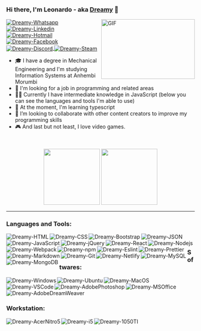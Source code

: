 ### Hi there, I'm Leonardo - aka [Dreamy](https://leonardorochadev.com.br) 👋 

  <img align="right" alt="GIF" src="http://78.media.tumblr.com/4ef4b9ec185e9100bc59a578eede4c3c/tumblr_p7cl0wAtFd1rnbh24o1_540.gif" width="250" height="160" />

<a href="https://wa.me/+5511987916458">
<img align="center" alt="Dreamy-Whatsapp" src="https://img.shields.io/badge/WhatsApp-25D366?style=flat&logo=whatsapp&logoColor=white">
</a>
<a href="https://www.linkedin.com/in/leonardo-rocha-08a682106/">
<img align="center" alt="Dreamy-Linkedin" src="https://img.shields.io/badge/LinkedIn-0077B5?style=flat&logo=linkedin&logoColor=white">
</a>
<a href="mailto:leonardorocha-@hotmail.com">
<img align="center" alt="Dreamy-Hotmail" src="https://img.shields.io/badge/Microsoft_Outlook-0078D4?style=flat&logo=microsoft-outlook&logoColor=white">
</a>
<a href="https://www.facebook.com/iLeonardoRocha">
<img align="center" alt="Dreamy-Facebook" src="https://img.shields.io/badge/Facebook-1877F2?style=flat&logo=facebook&logoColor=white">
</a>
<a href="https://discordapp.com/users/Dreamy#7592">
<img align="center" alt="Dreamy-Discord" src="https://img.shields.io/badge/Discord-7289DA?style=flat&logo=discord&logoColor=white">
</a>
<a href="https://steamcommunity.com/id/welcometomydream/">
<img align="center" alt="Dreamy-Steam" src="https://img.shields.io/badge/Steam-000000?style=flat&logo=steam&logoColor=white">
</a>



- 🎓 I have a degree in Mechanical Engineering and I'm studying Information Systems at Anhembi Morumbi
- 💼 I'm looking for a job in programming and related areas
- 👨‍💻 Currently I have intermediate knowledge in JavaScript (below you can see the languages ​​and tools I'm able to use)
- 🌱 At the moment, I'm learning typescript
- 👯 I’m looking to collaborate with other content creators to improve my programming skills
- 🎮 And last but not least, I love video games.

<br />

<p align="center">
  <img height="150em" src="https://github-readme-stats.vercel.app/api?username=DevDreamy&show_icons=true&theme=github_dark&border_radius=20&include_all_commits=true&count_private=true">
  <img height="150em" src="https://github-readme-stats.vercel.app/api/top-langs/?username=DevDreamy&layout=compact&theme=github_dark&border_radius=20"></p>

----

### Languages and Tools:

<img align="left" alt="Dreamy-HTML" src="https://img.shields.io/badge/HTML5-E34F26?style=for-the-badge&logo=html5&logoColor=white">

<img align="left" alt="Dreamy-CSS" src="https://img.shields.io/badge/CSS3-1572B6?style=for-the-badge&logo=css3&logoColor=white">

<img align="left" alt="Dreamy-Bootstrap" src="https://img.shields.io/badge/Bootstrap-563D7C?style=for-the-badge&logo=bootstrap&logoColor=white">

<img align="left" alt="Dreamy-JavaScript" src="https://img.shields.io/badge/JavaScript-323330?style=for-the-badge&logo=javascript&logoColor=F7DF1E">

<img align="left" alt="Dreamy-jQuery" src="https://img.shields.io/badge/jQuery-0769AD?style=for-the-badge&logo=jquery&logoColor=white">

<img align="left" alt="Dreamy-React" src="https://img.shields.io/badge/React-20232A?style=for-the-badge&logo=react&logoColor=61DAFB">

<img align="left" alt="Dreamy-Nodejs" src="https://img.shields.io/badge/Node.js-339933?style=for-the-badge&logo=nodedotjs&logoColor=white">

<img align="left" alt="Dreamy-Webpack" src="https://img.shields.io/badge/Webpack-8DD6F9?style=for-the-badge&logo=Webpack&logoColor=white">

<img align="left" alt="Dreamy-npm" src="https://img.shields.io/badge/npm-CB3837?style=for-the-badge&logo=npm&logoColor=white">

<img align="left" alt="Dreamy-Eslint" src="https://img.shields.io/badge/eslint-3A33D1?style=for-the-badge&logo=eslint&logoColor=white">

<img align="left" alt="Dreamy-Prettier" src="https://img.shields.io/badge/prettier-1A2C34?style=for-the-badge&logo=prettier&logoColor=F7BA3E">

<img align="left" alt="Dreamy-Markdown" src="https://img.shields.io/badge/Markdown-000000?style=for-the-badge&logo=markdown&logoColor=white">

<img align="left" alt="Dreamy-Git" src="https://img.shields.io/badge/GIT-E44C30?style=for-the-badge&logo=git&logoColor=white">

<img align="left" alt="Dreamy-Netlify" src="https://img.shields.io/badge/Netlify-00C7B7?style=for-the-badge&logo=netlify&logoColor=white">

<img align="left" alt="Dreamy-MySQL" src="https://img.shields.io/badge/MySQL-005C84?style=for-the-badge&logo=mysql&logoColor=white">

<img align="left" alt="Dreamy-MongoDB" src="https://img.shields.io/badge/MongoDB-4EA94B?style=for-the-badge&logo=mongodb&logoColor=white">

<img alt="Dreamy-JSON" src="https://img.shields.io/badge/JWT-000000?style=for-the-badge&logo=JSON%20web%20tokens&logoColor=white">

### Softwares:

<img align="left" alt="Dreamy-Windows" src="https://img.shields.io/badge/Windows-0078D6?style=for-the-badge&logo=windows&logoColor=white">

<img align="left" alt="Dreamy-Ubuntu" src="https://img.shields.io/badge/Ubuntu-E95420?style=for-the-badge&logo=ubuntu&logoColor=white">

<img align="left" alt="Dreamy-MacOS" src="https://img.shields.io/badge/mac%20os-000000?style=for-the-badge&logo=apple&logoColor=white">

<img align="left" alt="Dreamy-VSCode" src="https://img.shields.io/badge/Visual_Studio_Code-0078D4?style=for-the-badge&logo=visual%20studio%20code&logoColor=white">

<img align="left" alt="Dreamy-AdobePhotoshop" src="https://img.shields.io/badge/Adobe%20Photoshop-31A8FF?style=for-the-badge&logo=Adobe%20Photoshop&logoColor=white">

<img align="left" alt="Dreamy-MSOffice" src="https://img.shields.io/badge/Microsoft_Office-D83B01?style=for-the-badge&logo=microsoft-office&logoColor=white">

<img alt="Dreamy-AdobeDreamWeaver" src="https://img.shields.io/badge/Adobe%20Dreamweaver-072401?style=for-the-badge&logo=Adobe%20Dreamweaver&logoColor=34F400">

### Workstation:
<img align="left" alt="Dreamy-AcerNitro5" src="https://img.shields.io/badge/acer%20Nitro%205-83B81A?style=for-the-badge&logo=acer&logoColor=white">
<img align="left" alt="Dreamy-i5" src="https://img.shields.io/badge/Intel%20Core_i5_7300HQ-0071C5?style=for-the-badge&logo=intel&logoColor=white">
<img alt="Dreamy-1050TI" src="https://img.shields.io/badge/NVIDIA-GTX1050TI-76B900?style=for-the-badge&logo=nvidia&logoColor=white">
